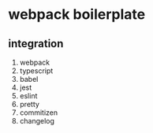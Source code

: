 # webpack boilerplate

## integration

1. webpack
1. typescript
1. babel
1. jest
1. eslint
1. pretty
1. commitizen
1. changelog